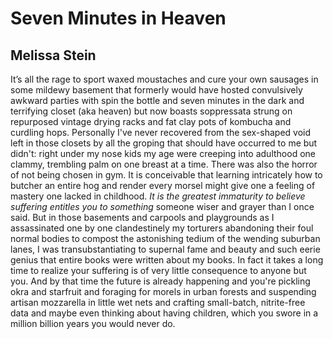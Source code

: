 # Seven Minutes in Heaven
## Melissa Stein
It’s all the rage to sport waxed moustaches
and cure your own sausages
in some mildewy basement that formerly
would have hosted convulsively
awkward parties with spin the bottle and seven
minutes in the dark and terrifying closet
(aka heaven) but now boasts soppressata
strung on repurposed vintage drying racks
and fat clay pots of kombucha and curdling hops.
Personally I've never recovered from the sex-shaped
void left in those closets by all the groping
that should have occurred to me but didn't:
right under my nose kids my age were creeping
into adulthood one clammy, trembling palm
on one breast at a time. There was also
the horror of not being chosen in gym.
It is conceivable that learning intricately
how to butcher an entire hog
and render every morsel might give one
a feeling of mastery one lacked in childhood.
 _It is the greatest immaturity to believe suffering_
 _entitles you to something_ someone wiser
and grayer than I once said.
But in those basements and carpools and
playgrounds as I assassinated one by one
clandestinely my torturers
abandoning their foul normal
bodies to compost the astonishing
tedium of the wending suburban lanes,
I was transubstantiating to supernal
fame and beauty and such eerie genius
that entire books were written about my
books. In fact it takes a long time to realize
your suffering is of very little consequence
to anyone but you. And by that time the future
is already happening and you're pickling okra
and starfruit and foraging for morels in urban forests
and suspending artisan mozzarella in little wet nets
and crafting small-batch, nitrite-free data
and maybe even thinking about having
children, which you swore in a million
billion years you would never do.